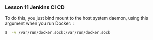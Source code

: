 

### Lesson 11 Jenkins CI CD ###

To do this, you just bind mount to the host system daemon, using this argument when you run Docker:
:
```sh
$  -v /var/run/docker.sock:/var/run/docker.sock

```


